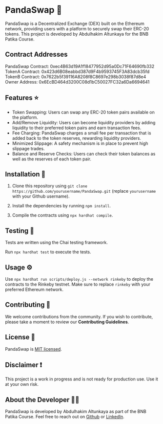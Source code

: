 # PandaSwap :panda_face:

PandaSwap is a Decentralized Exchange (DEX) built on the Ethereum network, providing users with a platform to securely swap their ERC-20 tokens. This project is developed by Abdulhakim Altunkaya for the BNB Patika Course.

## Contract Addresses

PandaSwap Contract: 0xec4B63d19A1f18477952d95a0Dc71F64690fb332
TokenA Contract: 0x423d6B08eabbd387d9F4b9593745F3A83dcb35fd
TokenB Contract: 0x7622b5f39116A8208f8C8697e298b3038f87d8e4
Owner Address: 0x6EcBD464d3200C08d1bC50027FC32a6Da6694641

## Features :star:

- Token Swapping: Users can swap any ERC-20 token pairs available on the platform.
- Add/Remove Liquidity: Users can become liquidity providers by adding liquidity to their preferred token pairs and earn transaction fees.
- Fee Charging: PandaSwap charges a small fee per transaction that is added back to the token reserves, rewarding liquidity providers.
- Minimized Slippage: A safety mechanism is in place to prevent high slippage trades.
- Balance and Reserve Checks: Users can check their token balances as well as the reserves of each token pair.
  
## Installation :wrench:

1. Clone this repository using `git clone https://github.com/yourusername/PandaSwap.git` (replace `yourusername` with your Github username).

2. Install the dependencies by running `npm install`.

3. Compile the contracts using `npx hardhat compile`.

## Testing :microscope:

Tests are written using the Chai testing framework. 

Run `npx hardhat test` to execute the tests.

## Usage :gear:

Use `npx hardhat run scripts/deploy.js --network rinkeby` to deploy the contracts to the Rinkeby testnet. Make sure to replace `rinkeby` with your preferred Ethereum network.

## Contributing :handshake:

We welcome contributions from the community. If you wish to contribute, please take a moment to review our **Contributing Guidelines**.

## License :scroll:

PandaSwap is [MIT licensed](./LICENSE).

## Disclaimer :exclamation:

This project is a work in progress and is not ready for production use. Use it at your own risk.

## About the Developer :man_technologist:

PandaSwap is developed by Abdulhakim Altunkaya as part of the BNB Patika Course. Feel free to reach out on [Github](https://github.com/abdulhakim-altunkaya) or [LinkedIn](https://www.linkedin.com/in/abdulhakim-luanda-b302a722b/).
